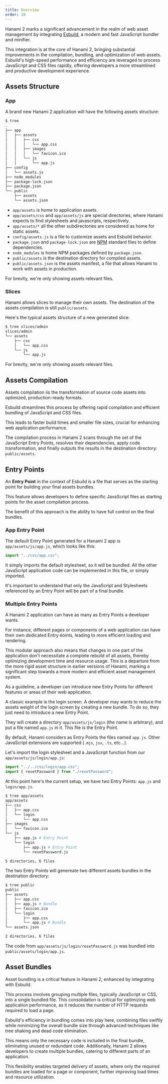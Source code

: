 ```yaml
---
title: Overview
order: 10
---
```


Hanami 2 marks a significant advancement in the realm of web asset management by integrating [Esbuild](https://esbuild.github.io/), a modern and fast JavaScript bundler and minifier.

This integration is at the core of Hanami 2, bringing substantial improvements in the compilation, bundling, and optimization of web assets. Esbuild's high-speed performance and efficiency are leveraged to process JavaScript and CSS files rapidly, offering developers a more streamlined and productive development experience.

## Assets Structure

### App

A brand new Hanami 2 application will have the following assets structure:

```bash
$ tree
.
├── app
│   ├── assets
│   │   ├── css
│   │   │   └── app.css
│   │   ├── images
│   │   │   └── favicon.ico
│   │   └── js
│   │       └── app.js
├── config
│   └── assets.js
├── node_modules
├── package-lock.json
├── package.json
└── public
    ├── assets
    └── assets.json
```

  * `app/assets` is home to application assets.
  * `app/assets/css` and `app/assets/js` are special directories, where Hanami expects to find stylesheets and javascripts, respectively.
  * `app/assets/*` all the other subdirectories are considered as home for static assets.
  * `config/assets.js` is a file to customize assets and Esbuild behavior.
  * `package.json` and `package-lock.json` are [NPM](https://www.npmjs.com/) standard files to define dependencies.
  * `node_modules` is home NPM packages defined by `package.json`.
  * `public/assets` is the destination directory for compiled assets.
  * `public/assets.json` is the assets manifest, a file that allows Hanami to work with assets in production.

<p class="notice">
  For brevity, we're only showing assets relevant files.
</p>

### Slices

Hanami allows slices to manage their own assets.
The destination of the assets compilation is still `public/assets`.

Here's the typical assets structure of a new generated slice:

```bash
$ tree slices/admin
slices/admin
└── assets
    ├── css
    │   └── app.css
    └── js
        └── app.js
```

<p class="notice">
  For brevity, we're only showing assets relevant files.
</p>

## Assets Compilation

Assets compilation iis the transformation of source code assets into optimized, production-ready formats.

Esbuild streamlines this process by offering rapid compilation and efficient bundling of JavaScript and CSS files.

This leads to faster build times and smaller file sizes, crucial for enhancing web application performance.

The compilation process in Hanami 2 scans through the set of the JavaScript Entry Points, resolves their dependencies, apply code transformation, and finally outputs the results in the destination directory: `public/assets`.

## Entry Points

An **Entry Point** in the context of Esbuild is a file that serves as the starting point for building your final assets bundles.

This feature allows developers to define specific JavaScript files as starting points for the asset compilation process.

The benefit of this approach is the ability to have full control on the final bundles.

### App Entry Point

The default Entry Point generated for a Hanami 2 app is `app/assets/js/app.js`, which looks like this:

```js
import "../css/app.css";
```

It simply imports the default stylesheet, so it will be bundled.
All the other JavaScript application code can be implemented in this file, or simply imported.

<p class="notice">
  It's important to understand that only the JavaScript and Stylesheets referenced by an Entry Point will be part of a final bundle.
</p>

### Multiple Entry Points

A Hanami 2 application can have as many as Entry Points a developer wants.

For instance, different pages or components of a web application can have their own dedicated Entry éoints, leading to more efficient loading and rendering.

This modular approach also means that changes in one part of the application don't necessitate a complete rebuild of all assets, thereby optimizing development time and resource usage.
This is a departure from the more rigid asset structure in earlier versions of Hanami, marking a significant step towards a more modern and efficient asset management system.

As a guideline, a developer can introduce new Entry Points for different features or areas of their web application.

A classic example is the login screen.
A developer may wants to reduce the assets weight of the login screen by creating a new bundle.
To do so, they just need to introduce a new Entry Point.

They will create a directory `app/assets/js/login` (the name is arbitrary), and put a file named `app.js` in it.
This file is the Entry Point.

<p class="notice">
  By default, Hanami considers as Entry Points the files named <code>app.js</code>. Other JavaScript extensions are supported (<code>.mjs</code>, <code>jsx</code>, <code>.ts</code>, etc...).
</p>

Let's import the login stylesheet and a JavaScript function from our `app/assets/js/login/app.js`:

```js
import "../../css/login/app.css";
import { resetPassword } from "./resetPassword";
```

At this point here's the current setup, we have two Entry Points: `app.js` and `login/app.js`.

```bash
$ tree app/assets
app/assets
├── css
│   ├── app.css
│   └── login
│       └── app.css
├── images
│   └── favicon.ico
└── js
    ├── app.js # Entry Point
    └── login
        ├── app.js # Entry Point
        └── resetPassword.js

5 directories, 6 files
```

The two Entry Points will genereate two different assets bundles in the destination directory:

```bash
$ tree public
public
├── assets
│   ├── app.css
│   ├── app.js # Bundle
│   ├── favicon.ico
│   └── login
│       ├── app.css
│       └── app.js # Bundle
└── assets.json

2 directories, 6 files
```

The code from `app/assets/js/login/resetPassword.js` was bundled into `public/assets/login/app.js`.

## Asset Bundles

Asset bundling is a critical feature in Hanami 2, enhanced by integrating with Esbuild.

This process involves grouping multiple files, typically JavaScript or CSS, into a single bundled file. This consolidation is critical for optimizing web application performance, as it reduces the number of HTTP requests required to load a page.

Esbuild's efficiency in bundling comes into play here, combining files swiftly while minimizing the overall bundle size through advanced techniques like tree shaking and dead code elimination.

This means only the necessary code is included in the final bundle, eliminating unused or redundant code. Additionally, Hanami 2 allows developers to create multiple bundles, catering to different parts of an application.

This flexibility enables targeted delivery of assets, where only the required bundles are loaded for a page or component, further improving load times and resource utilization.
